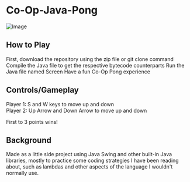 # Co-Op-Java-Pong

![Image](https://github.com/user-attachments/assets/421df9a0-36fc-481a-bead-e633f2972633)

## How to Play

First, download the repository using the zip file or git clone command
Compile the Java file to get the respective bytecode counterparts
Run the Java file named Screen
Have a fun Co-Op Pong experience

## Controls/Gameplay

Player 1: S and W keys to move up and down                     
Player 2: Up Arrow and Down Arrow to move up and down

First to 3 points wins!

## Background

Made as a little side project using Java Swing and other built-in Java libraries, mostly to practice some coding strategies I have been reading about, such as lambdas and other aspects of the language I wouldn't normally use.
